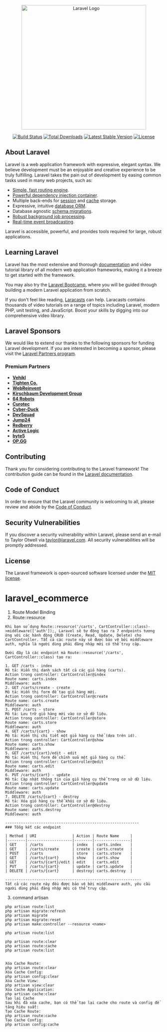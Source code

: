 <p align="center"><a href="https://laravel.com" target="_blank"><img src="https://raw.githubusercontent.com/laravel/art/master/logo-lockup/5%20SVG/2%20CMYK/1%20Full%20Color/laravel-logolockup-cmyk-red.svg" width="400" alt="Laravel Logo"></a></p>

<p align="center">
<a href="https://github.com/laravel/framework/actions"><img src="https://github.com/laravel/framework/workflows/tests/badge.svg" alt="Build Status"></a>
<a href="https://packagist.org/packages/laravel/framework"><img src="https://img.shields.io/packagist/dt/laravel/framework" alt="Total Downloads"></a>
<a href="https://packagist.org/packages/laravel/framework"><img src="https://img.shields.io/packagist/v/laravel/framework" alt="Latest Stable Version"></a>
<a href="https://packagist.org/packages/laravel/framework"><img src="https://img.shields.io/packagist/l/laravel/framework" alt="License"></a>
</p>

## About Laravel

Laravel is a web application framework with expressive, elegant syntax. We believe development must be an enjoyable and creative experience to be truly fulfilling. Laravel takes the pain out of development by easing common tasks used in many web projects, such as:

- [Simple, fast routing engine](https://laravel.com/docs/routing).
- [Powerful dependency injection container](https://laravel.com/docs/container).
- Multiple back-ends for [session](https://laravel.com/docs/session) and [cache](https://laravel.com/docs/cache) storage.
- Expressive, intuitive [database ORM](https://laravel.com/docs/eloquent).
- Database agnostic [schema migrations](https://laravel.com/docs/migrations).
- [Robust background job processing](https://laravel.com/docs/queues).
- [Real-time event broadcasting](https://laravel.com/docs/broadcasting).

Laravel is accessible, powerful, and provides tools required for large, robust applications.

## Learning Laravel

Laravel has the most extensive and thorough [documentation](https://laravel.com/docs) and video tutorial library of all modern web application frameworks, making it a breeze to get started with the framework.

You may also try the [Laravel Bootcamp](https://bootcamp.laravel.com), where you will be guided through building a modern Laravel application from scratch.

If you don't feel like reading, [Laracasts](https://laracasts.com) can help. Laracasts contains thousands of video tutorials on a range of topics including Laravel, modern PHP, unit testing, and JavaScript. Boost your skills by digging into our comprehensive video library.

## Laravel Sponsors

We would like to extend our thanks to the following sponsors for funding Laravel development. If you are interested in becoming a sponsor, please visit the [Laravel Partners program](https://partners.laravel.com).

### Premium Partners

- **[Vehikl](https://vehikl.com/)**
- **[Tighten Co.](https://tighten.co)**
- **[WebReinvent](https://webreinvent.com/)**
- **[Kirschbaum Development Group](https://kirschbaumdevelopment.com)**
- **[64 Robots](https://64robots.com)**
- **[Curotec](https://www.curotec.com/services/technologies/laravel/)**
- **[Cyber-Duck](https://cyber-duck.co.uk)**
- **[DevSquad](https://devsquad.com/hire-laravel-developers)**
- **[Jump24](https://jump24.co.uk)**
- **[Redberry](https://redberry.international/laravel/)**
- **[Active Logic](https://activelogic.com)**
- **[byte5](https://byte5.de)**
- **[OP.GG](https://op.gg)**

## Contributing

Thank you for considering contributing to the Laravel framework! The contribution guide can be found in the [Laravel documentation](https://laravel.com/docs/contributions).

## Code of Conduct

In order to ensure that the Laravel community is welcoming to all, please review and abide by the [Code of Conduct](https://laravel.com/docs/contributions#code-of-conduct).

## Security Vulnerabilities

If you discover a security vulnerability within Laravel, please send an e-mail to Taylor Otwell via [taylor@laravel.com](mailto:taylor@laravel.com). All security vulnerabilities will be promptly addressed.

## License

The Laravel framework is open-sourced software licensed under the [MIT license](https://opensource.org/licenses/MIT).
# laravel_ecommerce

1. Route Model Binding
2. Route::resource
```
Khi bạn sử dụng Route::resource('/carts', CartController::class)->middleware(['auth']);, Laravel sẽ tự động tạo ra 7 endpoints tương ứng với các hành động CRUD (Create, Read, Update, Delete) cho CartController. Tất cả các route này sẽ được bảo vệ bởi middleware auth, nghĩa là người dùng phải đăng nhập mới có thể truy cập.

Dưới đây là các endpoint mà Route::resource('/carts', CartController::class) tạo ra:

1. GET /carts - index
Mô tả: Hiển thị danh sách tất cả các giỏ hàng (carts).
Action trong controller: CartController@index
Route name: carts.index
Middleware: auth
2. GET /carts/create - create
Mô tả: Hiển thị form để tạo giỏ hàng mới.
Action trong controller: CartController@create
Route name: carts.create
Middleware: auth
3. POST /carts - store
Mô tả: Lưu trữ giỏ hàng mới vào cơ sở dữ liệu.
Action trong controller: CartController@store
Route name: carts.store
Middleware: auth
4. GET /carts/{cart} - show
Mô tả: Hiển thị chi tiết một giỏ hàng cụ thể (dựa trên id).
Action trong controller: CartController@show
Route name: carts.show
Middleware: auth
5. GET /carts/{cart}/edit - edit
Mô tả: Hiển thị form để chỉnh sửa một giỏ hàng cụ thể.
Action trong controller: CartController@edit
Route name: carts.edit
Middleware: auth
6. PUT /carts/{cart} - update
Mô tả: Cập nhật thông tin của giỏ hàng cụ thể trong cơ sở dữ liệu.
Action trong controller: CartController@update
Route name: carts.update
Middleware: auth
7. DELETE /carts/{cart} - destroy
Mô tả: Xóa giỏ hàng cụ thể khỏi cơ sở dữ liệu.
Action trong controller: CartController@destroy
Route name: carts.destroy
Middleware: auth

------------------------------------------------------------
### Tổng kết các endpoint

| Method | URI                | Action | Route Name     |
|--------|--------------------|--------|----------------|
| GET    | /carts             | index  | carts.index    |
| GET    | /carts/create      | create | carts.create   |
| POST   | /carts             | store  | carts.store    |
| GET    | /carts/{cart}      | show   | carts.show     |
| GET    | /carts/{cart}/edit | edit   | carts.edit     |
| PUT    | /carts/{cart}      | update | carts.update   |
| DELETE | /carts/{cart}      | destroy| carts.destroy  |

-------------------------------------------------------------
Tất cả các route này đều được bảo vệ bởi middleware auth, yêu cầu người dùng phải đăng nhập mới có thể truy cập.
```
3. command artisan 
```
php artisan route:list
php artisan migrate:refresh
php artisan migrate
php artisan migrate:reset
php artisan make:controller --resource <name>

php artisan route:list

php artisan route:clear
php artisan route:cache
php artisan route:list


Xóa Cache Route:
php artisan route:clear
Xóa Cache Config:
php artisan config:clear
Xóa Cache View:
php artisan view:clear
Xóa Cache Application:
php artisan cache:clear
Tạo lại Cache
Sau khi đã xóa cache, bạn có thể tạo lại cache cho route và config để tăng hiệu suất:
Tạo Cache Route:
php artisan route:cache
Tạo Cache Config:
php artisan config:cache
```